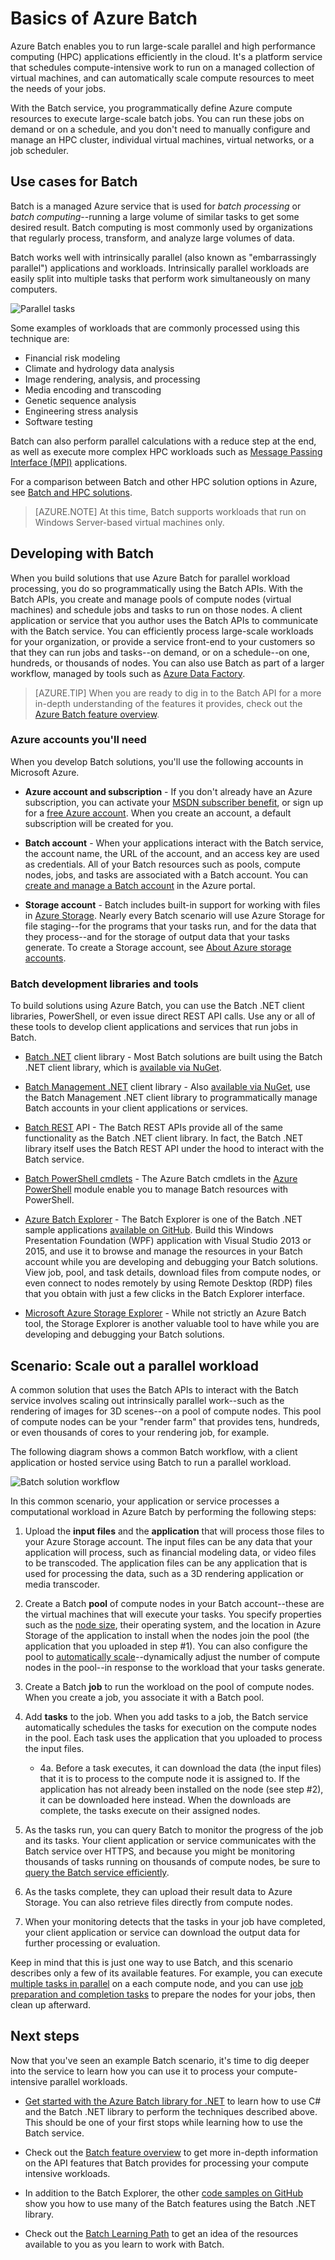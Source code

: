 <properties
	pageTitle="Azure Batch service basics | Microsoft Azure"
	description="Learn about using the Azure Batch service for large-scale parallel and HPC workloads"
	services="batch"
	documentationCenter=""
	authors="mmacy"
	manager="timlt"
	editor=""/>

<tags
	ms.service="batch"
	ms.workload="big-compute"
	ms.tgt_pltfrm="na"
	ms.devlang="na"
	ms.topic="get-started-article"
	ms.date="02/16/2016"
	ms.author="marsma"/>

# Basics of Azure Batch

Azure Batch enables you to run large-scale parallel and high performance computing (HPC) applications efficiently in the cloud. It's a platform service that schedules compute-intensive work to run on a managed collection of virtual machines, and can automatically scale compute resources to meet the needs of your jobs.

With the Batch service, you programmatically define Azure compute resources to execute large-scale batch jobs. You can run these jobs on demand or on a schedule, and you don't need to manually configure and manage an HPC cluster, individual virtual machines, virtual networks, or a job scheduler.

## Use cases for Batch

Batch is a managed Azure service that is used for *batch processing* or *batch computing*--running a large volume of similar tasks to get some desired result. Batch computing is most commonly used by organizations that regularly process, transform, and analyze large volumes of data.

Batch works well with intrinsically parallel (also known as "embarrassingly parallel") applications and workloads. Intrinsically parallel workloads are easily split into multiple tasks that perform work simultaneously on many computers.

![Parallel tasks][1]<br/>

Some examples of workloads that are commonly processed using this technique are:

* Financial risk modeling
* Climate and hydrology data analysis
* Image rendering, analysis, and processing
* Media encoding and transcoding
* Genetic sequence analysis
* Engineering stress analysis
* Software testing

Batch can also perform parallel calculations with a reduce step at the end, as well as execute more complex HPC workloads such as [Message Passing Interface (MPI)](batch-mpi.md) applications.

For a comparison between Batch and other HPC solution options in Azure, see [Batch and HPC solutions](batch-hpc-solutions.md).

>[AZURE.NOTE] At this time, Batch supports workloads that run on Windows Server-based virtual machines only.

## Developing with Batch

When you build solutions that use Azure Batch for parallel workload processing, you do so programmatically using the Batch APIs. With the Batch APIs, you create and manage pools of compute nodes (virtual machines) and schedule jobs and tasks to run on those nodes. A client application or service that you author uses the Batch APIs to communicate with the Batch service. You can efficiently process large-scale workloads for your organization, or provide a service front-end to your customers so that they can run jobs and tasks--on demand, or on a schedule--on one, hundreds, or thousands of nodes. You can also use Batch as part of a larger workflow, managed by tools such as [Azure Data Factory][data_factory].

> [AZURE.TIP] When you are ready to dig in to the Batch API for a more in-depth understanding of the features it provides, check out the [Azure Batch feature overview](batch-api-basics.md).

### Azure accounts you'll need

When you develop Batch solutions, you'll use the following accounts in Microsoft Azure.

- **Azure account and subscription** - If you don't already have an Azure subscription, you can activate your [MSDN subscriber benefit][msdn_benefits], or sign up for a [free Azure account][free_account]. When you create an account, a default subscription will be created for you.

- **Batch account** - When your applications interact with the Batch service, the account name, the URL of the account, and an access key are used as credentials. All of your Batch resources such as pools, compute nodes, jobs, and tasks are associated with a Batch account. You can [create and manage a Batch account](batch-account-create-portal.md) in the Azure portal.

- **Storage account** - Batch includes built-in support for working with files in [Azure Storage][azure_storage]. Nearly every Batch scenario will use Azure Storage for file staging--for the programs that your tasks run, and for the data that they process--and for the storage of output data that your tasks generate. To create a Storage account, see [About Azure storage accounts](./../storage/storage-create-storage-account.md).

### Batch development libraries and tools

To build solutions using Azure Batch, you can use the Batch .NET client libraries, PowerShell, or even issue direct REST API calls. Use any or all of these tools to develop client applications and services that run jobs in Batch.

- [Batch .NET][api_net] client library - Most Batch solutions are built using the Batch .NET client library, which is [available via NuGet][api_net_nuget].

- [Batch Management .NET][api_net_mgmt] client library - Also [available via NuGet][api_net_mgmt_nuget], use the Batch Management .NET client library to programmatically manage Batch accounts in your client applications or services.

- [Batch REST][batch_rest] API - The Batch REST APIs provide all of the same functionality as the Batch .NET client library. In fact, the Batch .NET library itself uses the Batch REST API under the hood to interact with the Batch service.

- [Batch PowerShell cmdlets][batch_ps] - The Azure Batch cmdlets in the [Azure PowerShell](./../powershell-install-configure.md) module enable you to manage Batch resources with PowerShell.

- [Azure Batch Explorer][batch_explorer] - The Batch Explorer is one of the Batch .NET sample applications [available on GitHub][github_samples]. Build this Windows Presentation Foundation (WPF) application with Visual Studio 2013 or 2015, and use it to browse and manage the resources in your Batch account while you are developing and debugging your Batch solutions. View job, pool, and task details, download files from compute nodes, or even connect to nodes remotely by using Remote Desktop (RDP) files that you obtain with just a few clicks in the Batch Explorer interface.

- [Microsoft Azure Storage Explorer][storage_explorer] - While not strictly an Azure Batch tool, the Storage Explorer is another valuable tool to have while you are developing and debugging your Batch solutions.

## Scenario: Scale out a parallel workload

A common solution that uses the Batch APIs to interact with the Batch service involves scaling out intrinsically parallel work--such as the rendering of images for 3D scenes--on a pool of compute nodes. This pool of compute nodes can be your "render farm" that provides tens, hundreds, or even thousands of cores to your rendering job, for example.

The following diagram shows a common Batch workflow, with a client application or hosted service using Batch to run a parallel workload.

![Batch solution workflow][2]

In this common scenario, your application or service processes a computational workload in Azure Batch by performing the following steps:

1. Upload the **input files** and the **application** that will process those files to your Azure Storage account. The input files can be any data that your application will process, such as financial modeling data, or video files to be transcoded. The application files can be any application that is used for processing the data, such as a 3D rendering application or media transcoder.

2. Create a Batch **pool** of compute nodes in your Batch account--these are the virtual machines that will execute your tasks. You specify properties such as the [node size](./../cloud-services/cloud-services-sizes-specs.md), their operating system, and the location in Azure Storage of the application to install when the nodes join the pool (the application that you uploaded in step #1). You can also configure the pool to [automatically scale](batch-automatic-scaling.md)--dynamically adjust the number of compute nodes in the pool--in response to the workload that your tasks generate.

3. Create a Batch **job** to run the workload on the pool of compute nodes. When you create a job, you associate it with a Batch pool.

4. Add **tasks** to the job. When you add tasks to a job, the Batch service automatically schedules the tasks for execution on the compute nodes in the pool. Each task uses the application that you uploaded to process the input files.

    - 4a. Before a task executes, it can download the data (the input files) that it is to process to the compute node it is assigned to. If the application has not already been installed on the node (see step #2), it can be downloaded here instead. When the downloads are complete, the tasks execute on their assigned nodes.

5. As the tasks run, you can query Batch to monitor the progress of the job and its tasks. Your client application or service communicates with the Batch service over HTTPS, and because you might be monitoring thousands of tasks running on thousands of compute nodes, be sure to [query the Batch service efficiently](batch-efficient-list-queries.md).

6. As the tasks complete, they can upload their result data to Azure Storage. You can also retrieve files directly from compute nodes.

7. When your monitoring detects that the tasks in your job have completed, your client application or service can download the output data for further processing or evaluation.

Keep in mind that this is just one way to use Batch, and this scenario describes only a few of its available features. For example, you can execute [multiple tasks in parallel](batch-parallel-node-tasks.md) on a each compute node, and you can use [job preparation and completion tasks](batch-job-prep-release.md) to prepare the nodes for your jobs, then clean up afterward.

## Next steps

Now that you've seen an example Batch scenario, it's time to dig deeper into the service to learn how you can use it to process your compute-intensive parallel workloads.

- [Get started with the Azure Batch library for .NET](batch-dotnet-get-started.md) to learn how to use C# and the Batch .NET library to perform the techniques described above. This should be one of your first stops while learning how to use the Batch service.

- Check out the [Batch feature overview](batch-api-basics.md) to get more in-depth information on the API features that Batch provides for processing your compute intensive workloads.

- In addition to the Batch Explorer, the other [code samples on GitHub][github_samples] show you how to use many of the Batch features using the Batch .NET library.

- Check out the [Batch Learning Path][learning_path] to get an idea of the resources available to you as you learn to work with Batch.

[azure_storage]: https://azure.microsoft.com/services/storage/
[api_net]: https://msdn.microsoft.com/library/azure/mt348682.aspx
[api_net_nuget]: https://www.nuget.org/packages/Azure.Batch/
[api_net_mgmt]: https://msdn.microsoft.com/library/azure/mt463120.aspx
[api_net_mgmt_nuget]: https://www.nuget.org/packages/Microsoft.Azure.Management.Batch/
[batch_explorer]: https://github.com/Azure/azure-batch-samples/tree/master/CSharp/BatchExplorer
[batch_ps]: https://msdn.microsoft.com/library/azure/mt125957.aspx
[batch_rest]: https://msdn.microsoft.com/library/azure/Dn820158.aspx
[data_factory]: https://azure.microsoft.com/documentation/services/data-factory/
[free_account]: https://azure.microsoft.com/free/
[github_samples]: https://github.com/Azure/azure-batch-samples
[learning_path]: https://azure.microsoft.com/documentation/learning-paths/batch/
[msdn_benefits]: https://azure.microsoft.com/pricing/member-offers/msdn-benefits-details/
[storage_explorer]: http://storageexplorer.com/

[1]: ./media/batch-technical-overview/tech_overview_01.png
[2]: ./media/batch-technical-overview/tech_overview_02.png
